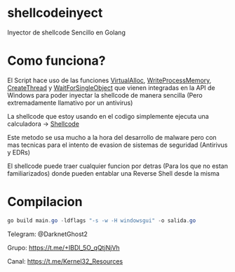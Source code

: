# shellcodeinyect
Inyector de shellcode Sencillo en Golang

# Como funciona?
El Script hace uso de las funciones [VirtualAlloc](https://learn.microsoft.com/es-es/windows/win32/api/memoryapi/nf-memoryapi-virtualalloc), [WriteProcessMemory](https://learn.microsoft.com/en-us/windows/win32/api/memoryapi/nf-memoryapi-writeprocessmemory), [CreateThread](https://learn.microsoft.com/es-es/windows/win32/api/processthreadsapi/nf-processthreadsapi-createthread) y [WaitForSingleObject](https://learn.microsoft.com/en-us/windows/win32/api/synchapi/nf-synchapi-waitforsingleobject) que vienen integradas en la API de Windows para poder inyectar la shellcode de manera sencilla (Pero extremadamente llamativo por un antivirus)

La shellcode que estoy usando en el codigo simplemente ejecuta una calculadora -> [Shellcode](https://github.com/C-Sto/BananaPhone/blob/master/example/calcshellcode/main.go)

Este metodo se usa mucho a la hora del desarrollo de malware pero con mas tecnicas para el intento de evasion de sistemas de seguridad (Antirivus y EDRs)

El shellcode puede traer cualquier funcion por detras (Para los que no estan familiarizados) donde pueden entablar una Reverse Shell desde la misma

# Compilacion
```powershell
go build main.go -ldflags "-s -w -H windowsgui" -o salida.go
```


Telegram: @DarknetGhost2

Grupo: https://t.me/+IBDl_5O_qQtjNjVh

Canal: https://t.me/Kernel32_Resources


